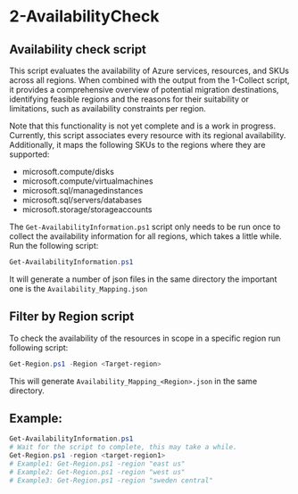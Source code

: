 # 2-AvailabilityCheck

## Availability check script
This script evaluates the availability of Azure services, resources, and SKUs across all regions. When combined with the output from the 1-Collect script, it provides a comprehensive overview of potential migration destinations, identifying feasible regions and the reasons for their suitability or limitations, such as availability constraints per region.

Note that this functionality is not yet complete and is a work in progress. Currently, this script associates every resource with its regional availability. Additionally, it maps the following SKUs to the regions where they are supported:
- microsoft.compute/disks
- microsoft.compute/virtualmachines
- microsoft.sql/managedinstances
- microsoft.sql/servers/databases
- microsoft.storage/storageaccounts

The `Get-AvailabilityInformation.ps1` script only needs to be run once to collect the availability information for all regions, which takes a little while. Run the following script: 

```powershell
Get-AvailabilityInformation.ps1
```
It will generate a number of json files in the same directory the important one is the `Availability_Mapping.json`

## Filter by Region script

To check the availability of the resources in scope in a specific region run following script:

```powershell
Get-Region.ps1 -Region <Target-region>
```
This will generate `Availability_Mapping_<Region>.json` in the same directory. 

## Example:
```powershell
Get-AvailabilityInformation.ps1
# Wait for the script to complete, this may take a while.
Get-Region.ps1 -region <target-region1>
# Example1: Get-Region.ps1 -region "east us"
# Example2: Get-Region.ps1 -region "west us"
# Example3: Get-Region.ps1 -region "sweden central"
```
